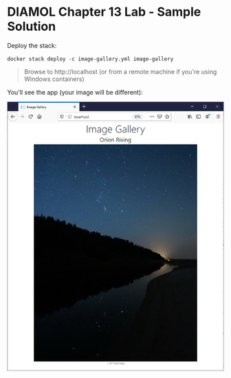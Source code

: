 # DIAMOL Chapter 13 Lab - Sample Solution

Deploy the stack:

```
docker stack deploy -c image-gallery.yml image-gallery
```

> Browse to http://localhost (or from a remote machine if you're using Windows containers)

You'll see the app (your image will be different):

![](solution.png)
